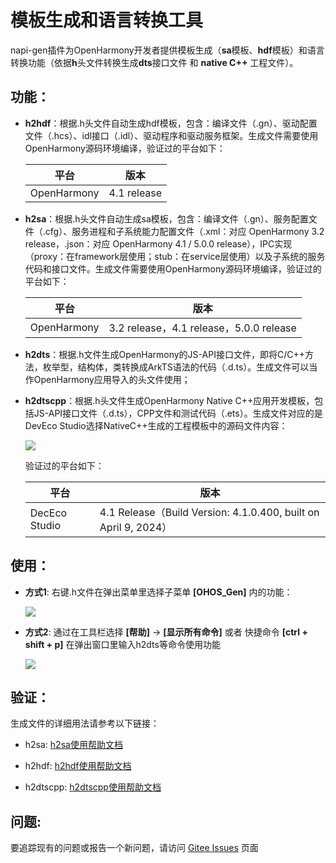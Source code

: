 # 模板生成和语言转换工具

napi-gen插件为OpenHarmony开发者提供模板生成（**sa**模板、**hdf**模板）和语言转换功能（依据**h**头文件转换生成**dts**接口文件 和  **native C++** 工程文件）。

## 功能：

- **h2hdf**：根据.h头文件自动生成hdf模板，包含：编译文件（.gn）、驱动配置文件（.hcs）、idl接口（.idl）、驱动程序和驱动服务框架。生成文件需要使用OpenHarmony源码环境编译，验证过的平台如下：

  | 平台        | 版本        |
  | ----------- | ----------- |
  | OpenHarmony | 4.1 release |

- **h2sa**：根据.h头文件自动生成sa模板，包含：编译文件（.gn）、服务配置文件（.cfg）、服务进程和子系统能力配置文件（.xml：对应 OpenHarmony 3.2 release，.json：对应 OpenHarmony 4.1 / 5.0.0 release），IPC实现（proxy：在framework层使用；stub：在service层使用）以及子系统的服务代码和接口文件。生成文件需要使用OpenHarmony源码环境编译，验证过的平台如下：

  | 平台        | 版本                                    |
  | ----------- | --------------------------------------- |
  | OpenHarmony | 3.2 release，4.1 release，5.0.0 release |

- **h2dts**：根据.h文件生成OpenHarmony的JS-API接口文件，即将C/C++方法，枚举型，结构体，类转换成ArkTS语法的代码（.d.ts）。生成文件可以当作OpenHarmony应用导入的头文件使用；

- **h2dtscpp**：根据.h头文件生成OpenHarmony Native C++应用开发模板，包括JS-API接口文件（.d.ts），CPP文件和测试代码（.ets）。生成文件对应的是DevEco Studio选择NativeC++生成的工程模板中的源码文件内容：

  ![](https://gitee.com/openharmony/napi_generator/raw/master/src/vscode_plugin/images/h2dtscpp_gen.png)
  
  验证过的平台如下：
  
  | 平台          | 版本                                                         |
  | ------------- | ------------------------------------------------------------ |
  | DecEco Studio | 4.1 Release（Build Version: 4.1.0.400, built on April 9, 2024） |

## 使用：

- **方式1**: 右键.h文件在弹出菜单里选择子菜单 **[OHOS_Gen]** 内的功能：

  ![](https://gitee.com/openharmony/napi_generator/raw/master/src/vscode_plugin/images/h2sa4-1.png)

  

- **方式2**: 通过在工具栏选择 **[帮助]** -> **[显示所有命令]**  或者 快捷命令 **[ctrl + shift + p]** 在弹出窗口里输入h2dts等命令使用功能 

  ![](https://gitee.com/openharmony/napi_generator/raw/master/src/vscode_plugin/images/ctrl_shift_p.png)

## 验证：

生成文件的详细用法请参考以下链接：

* h2sa: [h2sa使用帮助文档](https://gitee.com/openharmony/napi_generator/blob/master/src/cli/h2sa/docs/usage/usage.md#生成物)

* h2hdf: [h2hdf使用帮助文档](https://gitee.com/openharmony/napi_generator/blob/master/src/cli/h2hdf/docs/usage.md#编译)

* h2dtscpp: [h2dtscpp使用帮助文档](https://gitee.com/openharmony/napi_generator/blob/master/src/cli/h2dtscpp/docs/usage/INSTRUCTION_ZH.md)

## 问题:

要追踪现有的问题或报告一个新问题，请访问 [Gitee Issues](https://gitee.com/openharmony/napi_generator/issues) 页面 

